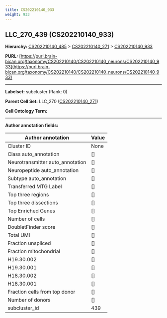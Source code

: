 ```yaml
---
title: CS202210140_933
weight: 933
---
```

## LLC_270_439 (CS202210140_933)
<b>Hierarchy: </b>
[CS202210140_485](../CS202210140_485) >
[CS202210140_271](../CS202210140_271) >
[CS202210140_933](../CS202210140_933)

**PURL:** [https://purl.brain-bican.org/taxonomy/CS202210140/CS202210140_neurons/CS202210140_933](https://purl.brain-bican.org/taxonomy/CS202210140/CS202210140_neurons/CS202210140_933)

---


**Labelset:** subcluster (Rank: 0)

**Parent Cell Set:** LLC_270 ([CS202210140_271](../CS202210140_271))



**Cell Ontology Term:** 

[MARKER GENES.]: #


---

[TRANSFERRED ANNOTATIONS.]: #


[AUTHOR ANNOTATION FIELDS.]: #


**Author annotation fields:**

| Author annotation | Value |
|-------------------|-------|
|Cluster ID|None|
|Class auto_annotation|[]|
|Neurotransmitter auto_annotation|[]|
|Neuropeptide auto_annotation|[]|
|Subtype auto_annotation|[]|
|Transferred MTG Label|[]|
|Top three regions|[]|
|Top three dissections|[]|
|Top Enriched Genes|[]|
|Number of cells|[]|
|DoubletFinder score|[]|
|Total UMI|[]|
|Fraction unspliced|[]|
|Fraction mitochondrial|[]|
|H19.30.002|[]|
|H19.30.001|[]|
|H18.30.002|[]|
|H18.30.001|[]|
|Fraction cells from top donor|[]|
|Number of donors|[]|
|subcluster_id|439|
